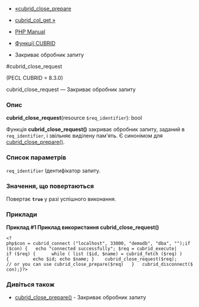 - [«cubrid_close_prepare](function.cubrid-close-prepare.md)
- [cubrid_col_get »](function.cubrid-col-get.md)

- [PHP Manual](index.md)
- [Функції CUBRID](ref.cubrid.md)
- Закриває обробник запиту

#cubrid_close_request

(PECL CUBRID = 8.3.0)

cubrid_close_request — Закриває обробник запиту

### Опис

**cubrid_close_request**(resource `$req_identifier`): bool

Функція **cubrid_close_request()** закриває обробник запиту,
заданий в `req_identifier`, і звільняє виділену пам'ять.
Є синонімом для
[cubrid_close_prepare()](function.cubrid-close-prepare.md).

### Список параметрів

`req_identifier`
Ідентифікатор запиту.

### Значення, що повертаються

Повертає **`true`** у разі успішного виконання.

### Приклади

**Приклад #1 Приклад використання **cubrid_close_request()****

`<?php$con = cubrid_connect ("localhost", 33000, "demodb", "dba", "");if ($con) {   echo "connected successfully"; $req = cubrid_execute| if ($req) {      while ( list ($id, $name) = cubrid_fetch ($req) ){         echo $id; echo $name; }    cubrid_close_request($req); // or you can use cubrid_close_prepare($req)   }   cubrid_disconnect($con);}?> `

### Дивіться також

- [cubrid_close_prepare()](function.cubrid-close-prepare.md) -
Закриває обробник запиту
